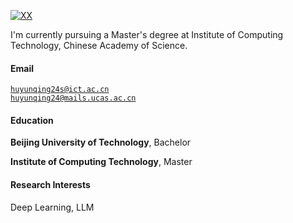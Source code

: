 [![XX](https://img.shields.io/badge/XX-github-blue?logo=github)](https://github.com/XX)

I'm currently pursuing a Master's degree at Institute of Computing Technology, Chinese Academy of Science.

#### Email  
<code>huyunqing24s@ict.ac.cn</code>  
<code>huyunqing24@mails.ucas.ac.cn</code>

#### Education  
**Beijing University of Technology**, Bachelor  

**Institute of Computing Technology**, Master <br> 

#### Research Interests  
Deep Learning, LLM